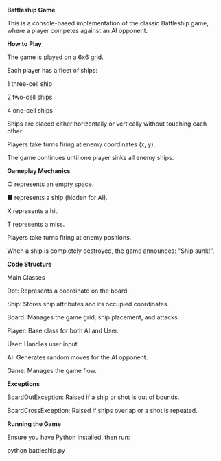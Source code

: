 **Battleship Game**

This is a console-based implementation of the classic Battleship game, where a player competes against an AI opponent.

**How to Play**

The game is played on a 6x6 grid.

Each player has a fleet of ships:

1 three-cell ship

2 two-cell ships

4 one-cell ships

Ships are placed either horizontally or vertically without touching each other.

Players take turns firing at enemy coordinates (x, y).

The game continues until one player sinks all enemy ships.

**Gameplay Mechanics**

○ represents an empty space.

■ represents a ship (hidden for AI).

X represents a hit.

T represents a miss.

Players take turns firing at enemy positions.

When a ship is completely destroyed, the game announces: "Ship sunk!".

**Code Structure**

Main Classes

Dot: Represents a coordinate on the board.

Ship: Stores ship attributes and its occupied coordinates.

Board: Manages the game grid, ship placement, and attacks.

Player: Base class for both AI and User.

User: Handles user input.

AI: Generates random moves for the AI opponent.

Game: Manages the game flow.

**Exceptions**

BoardOutException: Raised if a ship or shot is out of bounds.

BoardCrossException: Raised if ships overlap or a shot is repeated.

**Running the Game**

Ensure you have Python installed, then run:

python battleship.py



